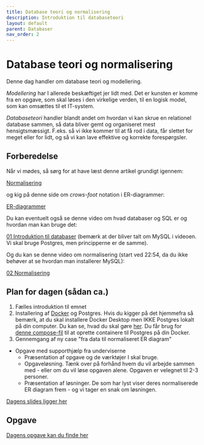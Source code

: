 ```yaml
---
title: Database teori og normalisering
description: Introduktion til databaseteori
layout: default
parent: Databaser
nav_order: 2
---
```


# Database teori og normalisering

Denne dag handler om database teori og modellering.

*Modellering* har I allerede beskæftiget jer lidt med. Det er kunsten er komme fra en opgave, som skal løses i den virkelige verden, til en logisk model, som kan omsættes til et IT-system.

*Databaseteori* handler blandt andet om hvordan vi kan skrue en relationel database sammen, så data bliver gemt og organiseret mest hensigtsmæssigt. F.eks. så vi ikke kommer til at få rod i data, får slettet for meget eller for lidt, og så vi kan lave effektive og korrekte forespørgsler.

## Forberedelse

Når vi mødes, så sørg for at have læst denne artikel grundigt igennem:

[Normalisering](../docs/normalisering_v1.1.pdf)

og kig på denne side om *crows-foot* notation i ER-diagrammer:

[ER-diagrammer](https://www.freecodecamp.org/news/crows-foot-notation-relationship-symbols-and-how-to-read-diagrams/)

Du kan eventuelt også se denne video om hvad databaser og SQL er og hvordan man kan bruge det:

[01 Introduktion til databaser](https://cphbusiness.cloud.panopto.eu/Panopto/Pages/Viewer.aspx?id=0f2388a3-48a8-4a27-9ff8-ae4d00d94ad5) (bemærk at der bliver talt om MySQL i videoen. Vi skal bruge Postgres, men principperne er de samme).

Og du kan se denne video om normalisering (start ved 22:54, da du ikke behøver at se hvordan man installerer MySQL):

[02 Normalisering](https://cphbusiness.cloud.panopto.eu/Panopto/Pages/Viewer.aspx?id=28d94c37-4010-43e9-aa6d-ae4d00da0670)

## Plan for dagen (sådan ca.)

1. Fælles introduktion til emnet
2. Installering af [Docker](https://docs.docker.com/get-docker/) og Postgres. Hvis du kigger på det hjemmefra så bemærk, at du skal installere Docker Desktop men IKKE Postgres lokalt på din computer. Du kan se, hvad du skal gøre [her](https://github.com/dat2Cph/2semDockerSetupLocal/blob/main/README.md). Du får brug for [denne compose-fil](https://github.com/dat2Cph/2semDockerSetupLocal/blob/main/docker-compose.yml) til at oprette containere til Postgres på din Docker.
4. Gennemgang af ny case "fra data til normaliseret ER diagram"

- Opgave med supporthjælp fra underviserne
  - Præsentation af opgave og de værktøjer I skal bruge.
  - Opgaveløsning. Tænk over på forhånd hvem du vil arbejde sammen med - eller om du vil løse opgaven alene. Opgaven er velegnet til 2-3 personer.
  - Præsentation af løsninger. De som har lyst viser deres normaliserede ER diagram frem - og vi tager en snak om løsningen.

[Dagens slides ligger her](../docs/Modellering%20af%20data.pdf)

## Opgave

[Dagens opgave kan du finde her](./exercise_normalization.md)
